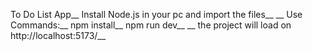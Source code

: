 To Do List App__
Install Node.js in your pc and import the files__
__
Use Commands:__
npm install__
npm run dev__
__
the project will load on http://localhost:5173/__ 

 
 
